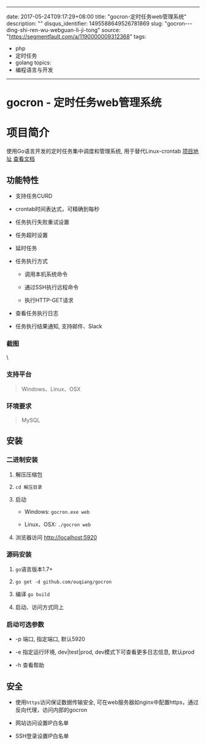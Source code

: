 
---
date: 2017-05-24T09:17:29+08:00
title: "gocron-定时任务web管理系统"
description: ""
disqus_identifier: 1495588649526781869
slug: "gocron---ding-shi-ren-wu-webguan-li-ji-tong"
source: "https://segmentfault.com/a/1190000009312368"
tags: 
- php 
- 定时任务 
- golang 
topics:
- 编程语言与开发
---

gocron - 定时任务web管理系统
============================

项目简介
========

使用Go语言开发的定时任务集中调度和管理系统, 用于替代Linux-crontab
[项目地址](https://github.com/ouqiang/gocron)
[查看文档](https://github.com/ouqiang/gocron/wiki)

功能特性
--------

-   支持任务CURD

-   crontab时间表达式，可精确到每秒

-   任务执行失败重试设置

-   任务超时设置

-   延时任务

-   任务执行方式

    -   调用本机系统命令

    -   通过SSH执行远程命令

    -   执行HTTP-GET请求

-   查看任务执行日志

-   任务执行结果通知, 支持邮件、Slack

### 截图

\

### 支持平台

> Windows、Linux、OSX

### 环境要求

> MySQL

安装
----

### 二进制安装

1.  解压压缩包

2.  `cd 解压目录`

3.  启动

    -   Windows: `gocron.exe web`

    -   Linux、OSX: `./gocron web`

4.  浏览器访问 <http://localhost:5920>

### 源码安装

1.  `go`语言版本1.7+

2.  `go get -d github.com/ouqiang/gocron`

3.  编译 `go build`

4.  启动、访问方式同上

### 启动可选参数

-   -p 端口, 指定端口, 默认5920

-   -e 指定运行环境, dev|test|prod, dev模式下可查看更多日志信息,
    默认prod

-   -h 查看帮助

安全
----

-   使用`https`访问保证数据传输安全,
    可在web服务器如nginx中配置https，通过反向代理，访问内部的gocron

-   网站访问设置IP白名单

-   SSH登录设置IP白名单



